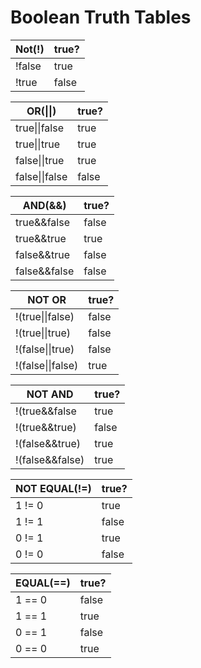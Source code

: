 # Boolean Truth Tables

|Not(!)|true?|
|------|------|
|!false|true|
|!true|false|

|OR(\|\|)|true?|
|------|------|
|true\|\|false|true|
|true\|\|true|true|
|false\|\|true|true|
|false\|\|false|false|

|AND(&&)|true?|
|------|------|
|true&&false|false|
|true&&true|true|
|false&&true|false|
|false&&false|false|

|NOT OR|true?|
|------|------|
|!(true\|\|false)|false
|!(true\|\|true)|false|
|!(false\|\|true)|false|
|!(false\|\|false)|true|

|NOT AND|true?|
|------|------|
|!(true&&false|true|
|!(true&&true)|false|
|!(false&&true)|true|
|!(false&&false)|true|

|NOT EQUAL(!=)|true?|
|------|------|
|1 != 0|true|
|1 != 1|false|
|0 != 1|true|
|0 != 0|false|

|EQUAL(==)|true?|
|------|------|
|1 == 0|false|
|1 == 1|true|
|0 == 1|false|
|0 == 0|true|

